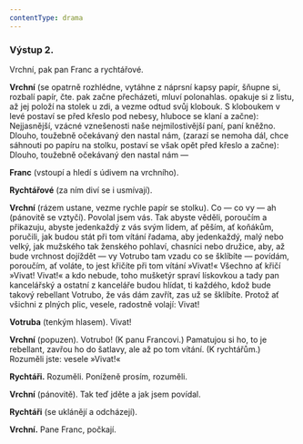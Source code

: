 ```yaml
---
contentType: drama
---
```


<section>

### Výstup 2.

Vrchní, pak pan Franc a rychtářové.

**Vrchní** (se opatrně rozhlédne, vytáhne z náprsní kapsy papír, šňupne si, rozbalí papír, čte. pak začne přecházeti, mluví polonahlas. opakuje si z listu, až jej položí na stolek u zdi, a vezme odtud svůj klobouk. S kloboukem v levé postaví se před křeslo pod nebesy, hluboce se klaní a začne): Nejjasnější, vzácné vznešenosti naše nejmilostivější paní, paní kněžno. Dlouho, toužebně očekávaný den nastal nám, (zarazí se nemoha dál, chce sáhnouti po papíru na stolku, postaví se však opět před křeslo a začne): Dlouho, toužebně očekávaný den nastal nám —

**Franc** (vstoupí a hledí s údivem na vrchního).

**Rychtářové** (za ním diví se i usmívají).

**Vrchní** (rázem ustane, vezme rychle papír se stolku). Co — co vy — ah (pánovitě se vztyčí). Povolal jsem vás. Tak abyste věděli, poroučím a přikazuju, abyste jedenkaždý z vás svým lidem, ať pěším, ať koňákům, poručili, jak budou stát při tom vítání řadama, aby jedenkaždý, malý nebo velký, jak mužského tak ženského pohlaví, chasníci nebo družice, aby, až bude vrchnost dojíždět — vy Votrubo tam vzadu co se šklíbíte — povídám, poroučím, ať voláte, to jest křičíte při tom vítání »Vivat!« Všechno ať křičí »Vivat! Vivat!« a kdo nebude, toho mušketýr spraví lískovkou a tady pan kancelářský a ostatní z kanceláře budou hlídat, ti každého, kdož bude takový rebellant Votrubo, že vás dám zavřít, zas už se šklíbíte. Protož ať všichni z plných plic, vesele, radostně volají: Vivat!

**Votruba** (tenkým hlasem). Vivat!

**Vrchní** (popuzen). Votrubo! (K panu Francovi.) Pamatujou si ho, to je rebellant, zavřou ho do šatlavy, ale až po tom vítání. (K rychtářům.) Rozuměli jste: vesele »Vivat!«

**Rychtáři.** Rozuměli. Poníženě prosím, rozuměli.

**Vrchní** (pánovitě). Tak teď jděte a jak jsem povídal.

**Rychtáři** (se uklánějí a odcházejí).

**Vrchní.** Pane Franc, počkají.

</section>
